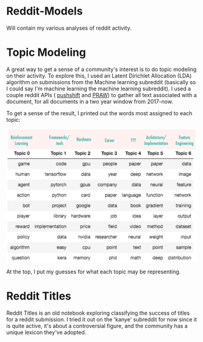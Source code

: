 # Reddit-Models

Will contain my various analyses of reddit activity. 

# Topic Modeling
A great way to get a sense of a community's interest is to do topic modeling on their activity.
To explore this, I used an Latent Dirichlet Allocation (LDA) algorithm on submissions from the Machine learning subreddit (basically so I could say I'm machine learning the machine learning subreddit). 
I used a couple reddit APIs ( [pushshift](https://github.com/dmarx/psaw) and [PRAW](https://praw.readthedocs.io/en/latest/)) to gather all text associated with a document, for all documents in a two year window from 2017-now. 

To get a sense of the result, I printed out the words most assigned to each topic:

<img src="Topic_model_guesses.png" width="600"/>

At the top, I put my guesses for what each topic may be representing.

# Reddit Titles
Reddit Titles is an old notebook exploring classifying the success of titles for a reddit submission.
I tried it out on the 'kanye' subreddit for now since it is quite active, it's about a controversial figure, and the community has a unique lexicon they've adopted. 
